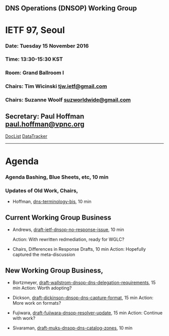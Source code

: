 ## DNS Operations (DNSOP) Working Group 
# IETF 97, Seoul

### Date: Tuesday 15 November 2016
### Time: 13:30-15:30 KST 
### Room: Grand Ballroom I
### Chairs: Tim Wicinski <tjw.ietf@gmail.com>
### Chairs: Suzanne Woolf <suzworldwide@gmail.com>

## Secretary: Paul Hoffman <paul.hoffman@vpnc.org>

[DocList](https://svn.tools.ietf.org/svn/wg/dnsop/doclist.html)
[DataTracker](https://datatracker.ietf.org/wg/dnsop/documents/)

---
# Agenda
###  Agenda Bashing, Blue Sheets, etc,  10 min

### Updates of Old Work, Chairs,  

* Hoffman, [dns-terminology-bis](https://datatracker.ietf.org/doc/draft-ietf-dnsop-terminology-bis/), 10 min

## Current Working Group Business

* Andrews, [draft-ietf-dnsop-no-response-issue](https://datatracker.ietf.org/doc/draft-ietf-dnsop-no-response-issue/), 10 min
    
    Action:  With rewritten redmediation, ready for WGLC?

* Chairs, Differences in Response Drafts, 10 min
    Action: Hopefully captured the meta-discussion

## New Working Group Business,  

* Bortzmeyer, [draft-wallstrom-dnsop-dns-delegation-requirements](https://datatracker.ietf.org/doc/draft-wallstrom-dnsop-dns-delegation-requirements/), 15 min
    Action:  Worth adopting?

* Dickson, [draft-dickinson-dnsop-dns-capture-format](https://datatracker.ietf.org/doc/draft-dickinson-dnsop-dns-capture-format/), 15 min
    Action: More work on formats?

* Fujiwara, [draft-fujiwara-dnsop-resolver-update](https://datatracker.ietf.org/doc/draft-fujiwara-dnsop-resolver-update/), 15 min
    Action: Continue with work?

* Sivaraman, [draft-muks-dnsop-dns-catalog-zones](https://tools.ietf.org/html/draft-muks-dnsop-dns-catalog-zones-01), 10 min

